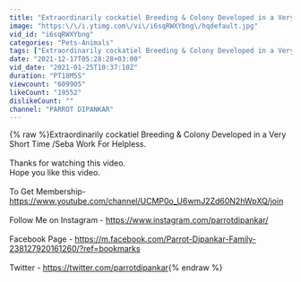 ```yaml
---
title: "Extraordinarily cockatiel Breeding & Colony Developed in a Very Short Time \/Seba Work For Helpless."
image: "https:\/\/i.ytimg.com\/vi\/i6sqRWXYbng\/hqdefault.jpg"
vid_id: "i6sqRWXYbng"
categories: "Pets-Animals"
tags: ["Extraordinarily cockatiel Breeding & Colony Developed in a Very Short Time","Seba Work For Helpless","very successful cockatiel breeding setup"]
date: "2021-12-17T05:28:28+03:00"
vid_date: "2021-01-25T10:37:10Z"
duration: "PT18M5S"
viewcount: "609905"
likeCount: "19552"
dislikeCount: ""
channel: "PARROT DIPANKAR"
---
```

{% raw %}Extraordinarily cockatiel Breeding &amp; Colony Developed in a Very Short Time /Seba Work For Helpless.<br /><br />Thanks for watching this video.<br />Hope you like this video.<br /><br />To Get Membership-<a rel="nofollow" target="blank" href="https://www.youtube.com/channel/UCMP0o_U6wmJ2Zd60N2hWpXQ/join">https://www.youtube.com/channel/UCMP0o_U6wmJ2Zd60N2hWpXQ/join</a><br /><br />Follow Me on Instagram - <a rel="nofollow" target="blank" href="https://www.instagram.com/parrotdipankar/">https://www.instagram.com/parrotdipankar/</a><br /><br />Facebook Page - <a rel="nofollow" target="blank" href="https://m.facebook.com/Parrot-Dipankar-Family-238127920161260/?ref=bookmarks">https://m.facebook.com/Parrot-Dipankar-Family-238127920161260/?ref=bookmarks</a><br /><br />Twitter - <a rel="nofollow" target="blank" href="https://twitter.com/parrotdipankar">https://twitter.com/parrotdipankar</a>{% endraw %}
